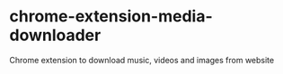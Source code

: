 # chrome-extension-media-downloader
Chrome extension to download music, videos and images from website
